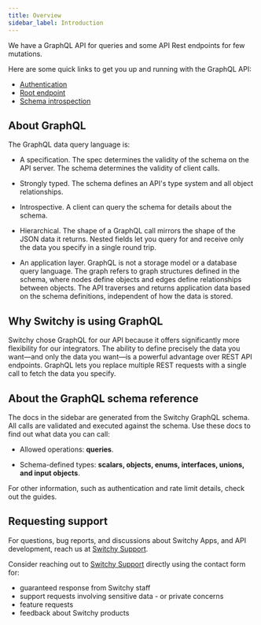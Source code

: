 ```yaml
---
title: Overview
sidebar_label: Introduction
---
```


We have a GraphQL API for queries and some API Rest endpoints for few mutations.

Here are some quick links to get you up and running with the GraphQL API:

- [Authentication](/docs/overview/authentication)
- [Root endpoint](/docs/overview/root-endpoint)
- [Schema introspection](/docs/overview/schema-introspection)


## About GraphQL

The GraphQL data query language is:

- A specification. The spec determines the validity of the schema on the API server. The schema determines the validity of client calls.

- Strongly typed. The schema defines an API's type system and all object relationships.

- Introspective. A client can query the schema for details about the schema.

- Hierarchical. The shape of a GraphQL call mirrors the shape of the JSON data it returns. Nested fields let you query for and receive only the data you specify in a single round trip.

- An application layer. GraphQL is not a storage model or a database query language. The graph refers to graph structures defined in the schema, where nodes define objects and edges define relationships between objects. The API traverses and returns application data based on the schema definitions, independent of how the data is stored.


## Why Switchy is using GraphQL

Switchy chose GraphQL for our API because it offers significantly more flexibility for our integrators. The ability to define precisely the data you want—and only the data you want—is a powerful advantage over REST API endpoints. GraphQL lets you replace multiple REST requests with a single call to fetch the data you specify.


## About the GraphQL schema reference

The docs in the sidebar are generated from the Switchy GraphQL schema. All calls are validated and executed against the schema. Use these docs to find out what data you can call:

- Allowed operations: **queries**.

- Schema-defined types: **scalars, objects, enums, interfaces, unions, and input objects**.


For other information, such as authentication and rate limit details, check out the guides.

## Requesting support

For questions, bug reports, and discussions about Switchy Apps, and API development, reach us at [Switchy Support](mailto:contact@switchy.io).

Consider reaching out to [Switchy Support](mailto:contact@switchy.io) directly using the contact form for:
- guaranteed response from Switchy staff
- support requests involving sensitive data - or private concerns
- feature requests
- feedback about Switchy products
